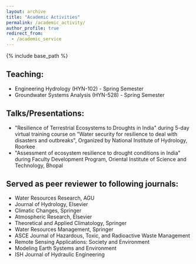 ```yaml
---
layout: archive
title: "Academic Activities"
permalink: /academic_activity/
author_profile: true
redirect_from:
  - /academic_service
---
```


{% include base_path %}

## Teaching:
* Engineering Hydrology (HYN-102) - Spring Semester
* Groundwater Systems Analysis (HYN-528) - Spring Semester

## Talks/Presentations:
* "Resilience of Terrestrial Ecosystems to Droughts in India" during 5-day virtual training course on "Water security for resilience to deal with disasters and outbreaks", Organized by National Institute of Hydrology, Roorkee
* "Assessment of ecosystem resilience to drought conditions in India" during Faculty Development Program, Oriental Institute of Science and Technology, Bhopal

## Served as peer reviewer to following journals:
* Water Resources Research, AGU
* Journal of Hydrology, Elsevier
* Climatic Changes, Springer
* Atmospheric Research, Elsevier
* Theoretical and Applied Climatology, Springer
* Water Resources Management, Springer
* ASCE Journal of Hazardous, Toxic, and Radioactive Waste Management
* Remote Sensing Applications: Society and Environment
* Modeling Earth Systems and Environment
* ISH Journal of Hydraulic Engineering





